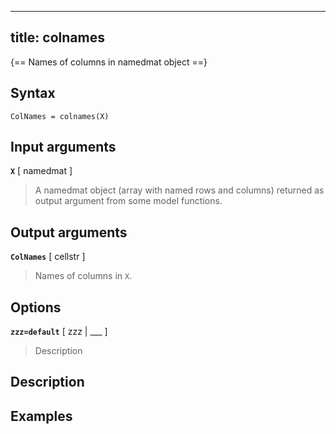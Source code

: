 
---
title: colnames
---

{== Names of columns in namedmat object ==}


## Syntax 

    ColNames = colnames(X)


## Input arguments 

__`X`__ [ namedmat ]
> 
> A namedmat object (array with named rows and
> columns) returned as output argument from some model functions.
> 


## Output arguments 

__`ColNames`__ [ cellstr ]
> 
> Names of columns in `X`.
> 


## Options 

__`zzz=default`__ [ zzz | ___ ]
> 
> Description
> 


## Description 



## Examples

```matlab
```


